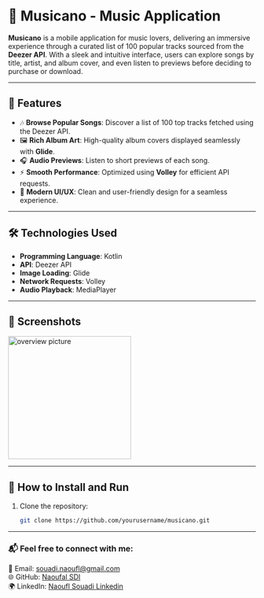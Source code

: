 # 🎵 Musicano - Music Application

**Musicano** is a mobile application for music lovers, delivering an immersive experience through a curated list of 100 popular tracks sourced from the **Deezer API**. With a sleek and intuitive interface, users can explore songs by title, artist, and album cover, and even listen to previews before deciding to purchase or download.

---

## 🚀 Features

- 🎶 **Browse Popular Songs**: Discover a list of 100 top tracks fetched using the Deezer API.
- 🖼️ **Rich Album Art**: High-quality album covers displayed seamlessly with **Glide**.
- 🎧 **Audio Previews**: Listen to short previews of each song.
- ⚡ **Smooth Performance**: Optimized using **Volley** for efficient API requests.
- 🎨 **Modern UI/UX**: Clean and user-friendly design for a seamless experience.

---

## 🛠️ Technologies Used

- **Programming Language**: Kotlin
- **API**: Deezer API
- **Image Loading**: Glide
- **Network Requests**: Volley
- **Audio Playback**: MediaPlayer

---

## 📸 Screenshots

<img src="https://github.com/user-attachments/assets/1122d16c-4230-42d0-8c97-b35881f8e718" alt="overview picture" width="250" height="250">

---

## 🔗 How to Install and Run

1. Clone the repository:
   ```bash
   git clone https://github.com/yourusername/musicano.git
   
---

### 📬 Feel free to connect with me:

📧 Email: souadi.naoufl@gmail.com  
🌐 GitHub: [Naoufal SDI](https://github.com/NaoufalSDI)  
🌍 LinkedIn: [Naoufl Souadi Linkedin](https://www.linkedin.com/in/naoufl-souadi-a4043b338/)

